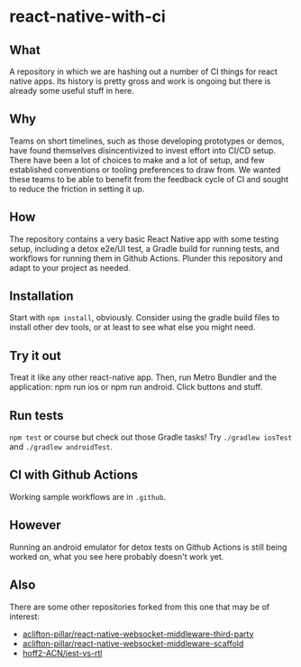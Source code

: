 # react-native-with-ci

## What

A repository in which we are hashing out a number of CI things for react native apps. Its history
is pretty gross and work is ongoing but there is already some useful stuff in here.

## Why

Teams on short timelines, such as those developing prototypes or demos, have found themselves
disincentivized to invest effort into CI/CD setup. There have been a lot of choices to make and a
lot of setup, and few established conventions or tooling preferences to draw from. We wanted
these teams to be able to benefit from the feedback cycle of CI and sought to reduce the friction
in setting it up.

## How

The repository contains a very basic React Native app with some testing setup, including a detox
e2e/UI test, a Gradle build for running tests, and workflows for running them in Github Actions.
Plunder this repository and adapt to your project as needed.

## Installation

Start with `npm install`, obviously. Consider using the gradle build files to install other dev
tools, or at least to see what else you might need. 

## Try it out

Treat it like any other react-native app.  Then, run Metro Bundler and the application: npm run
ios or npm run android. Click buttons and stuff.

## Run tests

`npm test` or course but check out those Gradle tasks! Try `./gradlew iosTest` and 
`./gradlew androidTest`. 

## CI with Github Actions

Working sample workflows are in `.github`.

## However

Running an android emulator for detox tests on Github Actions is still being worked on, what you
see here probably doesn't work yet.

## Also

There are some other repositories forked from this one that may be of interest:

* [aclifton-pillar/react-native-websocket-middleware-third-party](https://github.com/aclifton-pillar/react-native-websocket-middleware-third-party)
* [aclifton-pillar/react-native-websocket-middleware-scaffold](https://github.com/aclifton-pillar/react-native-websocket-middleware-scaffold)
* [hoff2-ACN/jest-vs-rtl](https://github.com/hoff2-ACN/jest-vs-rtl)
